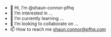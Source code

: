 - 👋 Hi, I’m @shaun-connor-pfhq
- 👀 I’m interested in ...
- 🌱 I’m currently learning ...
- 💞️ I’m looking to collaborate on ...
- 📫 How to reach me shaun.connor@pfhq.com

<!---
shaun-connor-pfhq/shaun-connor-pfhq is a ✨ special ✨ repository because its `README.md` (this file) appears on your GitHub profile.
You can click the Preview link to take a look at your changes.
--->
